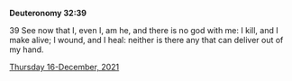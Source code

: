 **Deuteronomy 32:39**

39 See now that I, even I, am he, and there is no god with me: I kill, and I make alive; I wound, and I heal: neither is there any that can deliver out of my hand.

[Thursday 16-December, 2021](https://t.me/s/daily_scripture)
